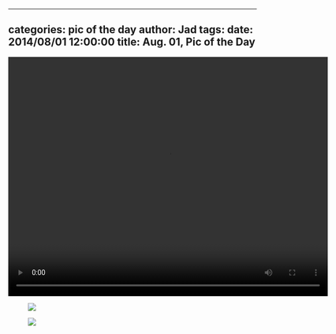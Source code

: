
---
categories: pic of the day
author: Jad
tags: 
date: 2014/08/01 12:00:00
title: Aug. 01, Pic of the Day 
---
<video controls style="width: 648px; height: 486px;">
<source src="/img/2014/07/29/peek_a_boo.ogg" type="video/ogg" />
<source src="/img/2014/07/29/peek_a_boo.mp4" type="video/mp4" />
<em>Sorry, your browser doesn't support HTML5 video.</em>
</video>
<figure>
<img src="/img/2014/08/01/img_20140801161647_medium.jpg" />
<figcaption></figcaption>
</figure>

<figure>
<img src="/img/2014/08/01/img_20140801150902_medium.jpg" />
<figcaption></figcaption>
</figure>
